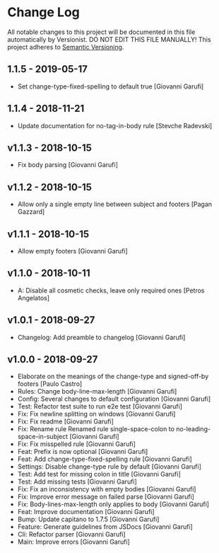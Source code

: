 # Change Log

All notable changes to this project will be documented in this file
automatically by Versionist. DO NOT EDIT THIS FILE MANUALLY!
This project adheres to [Semantic Versioning](http://semver.org/).

## 1.1.5 - 2019-05-17

* Set change-type-fixed-spelling to default true [Giovanni Garufi]

## 1.1.4 - 2018-11-21

* Update documentation for no-tag-in-body rule [Stevche Radevski]

## v1.1.3 - 2018-10-15

* Fix body parsing [Giovanni Garufi]

## v1.1.2 - 2018-10-15

* Allow only a single empty line between subject and footers [Pagan Gazzard]

## v1.1.1 - 2018-10-15

* Allow empty footers [Giovanni Garufi]

## v1.1.0 - 2018-10-11

* A: Disable all cosmetic checks, leave only required ones [Petros Angelatos]

## v1.0.1 - 2018-09-27

* Changelog: Add preamble to changelog [Giovanni Garufi]

## v1.0.0 - 2018-09-27

* Elaborate on the meanings of the change-type and signed-off-by footers [Paulo Castro]
* Rules: Change body-line-max-length [Giovanni Garufi]
* Config: Several changes to default configuration [Giovanni Garufi]
* Test: Refactor test suite to run e2e test [Giovanni Garufi]
* Fix: Fix newline splitting on windows [Giovanni Garufi]
* Fix: Fix readme [Giovanni Garufi]
* Fix: Rename rule Renamed rule single-space-colon to no-leading-space-in-subject [Giovanni Garufi]
* Fix: Fix misspelled rule [Giovanni Garufi]
* Feat: Prefix is now optional [Giovanni Garufi]
* Feat: Add change-type-fixed-spelling rule [Giovanni Garufi]
* Settings: Disable change-type rule by default [Giovanni Garufi]
* Test: Add test for missing colon in title [Giovanni Garufi]
* Test: Add missing tests [Giovanni Garufi]
* Fix: Fix an inconsistency with empty bodies [Giovanni Garufi]
* Fix: Improve error message on failed parse [Giovanni Garufi]
* Fix: Body-lines-max-length only applies to body [Giovanni Garufi]
* Feat: Improve documentation [Giovanni Garufi]
* Bump: Update capitano to 1.7.5 [Giovanni Garufi]
* Feature: Generate guidelines from JSDocs [Giovanni Garufi]
* Cli: Refactor parser [Giovanni Garufi]
* Main: Improve errors [Giovanni Garufi]
